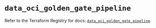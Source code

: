 # `data_oci_golden_gate_pipeline`

Refer to the Terraform Registry for docs: [`data_oci_golden_gate_pipeline`](https://registry.terraform.io/providers/oracle/oci/7.19.0/docs/data-sources/golden_gate_pipeline).

